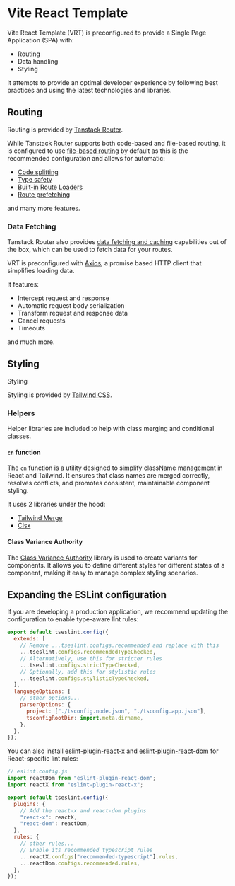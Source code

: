 # Vite React Template

Vite React Template (VRT) is preconfigured to provide a Single Page Application (SPA) with:

- Routing
- Data handling
- Styling

It attempts to provide an optimal developer experience by following best practices and using the latest technologies and libraries.

## Routing

Routing is provided by [Tanstack Router](https://tanstack.com/router/latest).

While Tanstack Router supports both code-based and file-based routing, it is configured to use [file-based routing](https://tanstack.com/router/latest/docs/framework/react/routing/file-based-routing) by default as this is the recommended configuration and allows for automatic:

- [Code splitting](https://tanstack.com/router/latest/docs/framework/react/guide/code-splitting/#using-automatic-code-splitting)
- [Type safety](https://tanstack.com/router/latest/docs/framework/react/guide/type-safety#route-definitions)
- [Built-in Route Loaders](https://tanstack.com/router/latest/docs/framework/react/guide/data-loading)
- [Route prefetching](https://tanstack.com/router/latest/docs/framework/react/guide/preloading)

and many more features.

### Data Fetching

Tanstack Router also provides [data fetching and caching](https://tanstack.com/router/latest/docs/framework/react/guide/data-loading) capabilities out of the box, which can be used to fetch data for your routes.

VRT is preconfigured with [Axios](https://axios-http.com/), a promise based HTTP client that simplifies loading data.

It features:

- Intercept request and response
- Automatic request body serialization
- Transform request and response data
- Cancel requests
- Timeouts

and much more.

## Styling

Styling

Styling is provided by [Tailwind CSS](https://tailwindcss.com/).

### Helpers

Helper libraries are included to help with class merging and
conditional classes.

#### `cn` function

The `cn` function is a utility designed to simplify
className management in React and Tailwind. It ensures that class
names are merged correctly, resolves conflicts, and promotes
consistent, maintainable component styling.

It uses 2 libraries under the hood:

- [Tailwind Merge](https://github.com/dcastil/tailwind-merge)
- [Clsx](https://github.com/lukeed/clsx)

#### Class Variance Authority

The [Class Variance Authority](https://github.com/joe-bell/cva) library is used to create variants for components. It allows you to define different styles for different states of a component, making it easy to manage complex styling scenarios.

## Expanding the ESLint configuration

If you are developing a production application, we recommend updating the configuration to enable type-aware lint rules:

```js
export default tseslint.config({
  extends: [
    // Remove ...tseslint.configs.recommended and replace with this
    ...tseslint.configs.recommendedTypeChecked,
    // Alternatively, use this for stricter rules
    ...tseslint.configs.strictTypeChecked,
    // Optionally, add this for stylistic rules
    ...tseslint.configs.stylisticTypeChecked,
  ],
  languageOptions: {
    // other options...
    parserOptions: {
      project: ["./tsconfig.node.json", "./tsconfig.app.json"],
      tsconfigRootDir: import.meta.dirname,
    },
  },
});
```

You can also install [eslint-plugin-react-x](https://github.com/Rel1cx/eslint-react/tree/main/packages/plugins/eslint-plugin-react-x) and [eslint-plugin-react-dom](https://github.com/Rel1cx/eslint-react/tree/main/packages/plugins/eslint-plugin-react-dom) for React-specific lint rules:

```js
// eslint.config.js
import reactDom from "eslint-plugin-react-dom";
import reactX from "eslint-plugin-react-x";

export default tseslint.config({
  plugins: {
    // Add the react-x and react-dom plugins
    "react-x": reactX,
    "react-dom": reactDom,
  },
  rules: {
    // other rules...
    // Enable its recommended typescript rules
    ...reactX.configs["recommended-typescript"].rules,
    ...reactDom.configs.recommended.rules,
  },
});
```

